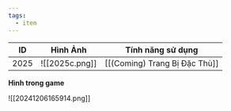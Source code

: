 ```yaml
---
tags:
  - item
---
```


| ID   | Hình Ảnh       | Tính năng sử dụng             |
| ---- | -------------- | ----------------------------- |
| 2025 | ![[2025c.png]] | [[(Coming) Trang Bị Đặc Thù]] |

**Hình trong game**

![[20241206165914.png]]
